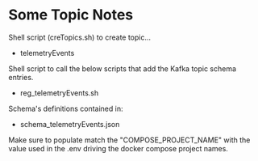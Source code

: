 # Some Topic Notes

Shell script (creTopics.sh) to create topic...

- telemetryEvents

Shell script to call the below scripts that add the Kafka topic schema entries.

- reg_telemetryEvents.sh

Schema's definitions contained in:

- schema_telemetryEvents.json

Make sure to populate match the "COMPOSE_PROJECT_NAME" with the value used in the .env driving the docker compose project names.

